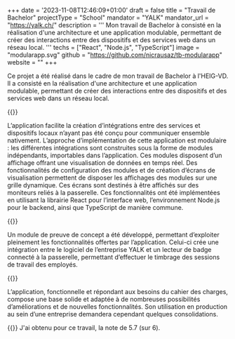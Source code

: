 +++
date = '2023-11-08T12:46:09+01:00'
draft = false
title = "Travail de Bachelor"
projectType = "School"
mandator = "YALK"
mandator_url = "https://yalk.ch/"
description = '''
Mon travail de Bachelor à consisté en la réalisation d'une architecture et une application modulable, permettant de créer des interactions entre des dispositifs et des services web dans un réseau local.
'''
techs = ["React", "Node.js", "TypeScript"]
image = "modularapp.svg"
github = "https://github.com/nicrausaz/tb-modularapp"
website = ""
+++

Ce projet a été réalisé dans le cadre de mon travail de Bachelor à l'HEIG-VD. Il a consisté en la réalisation d'une architecture et une application modulable, permettant de créer des interactions entre des dispositifs et des services web dans un réseau local.

{{<lnbreak>}}

L’application facilite la création d’intégrations entre des services et dispositifs locaux n’ayant pas été conçu pour communiquer ensemble nativement. L’approche d’implémentation de cette application est modulaire : les différentes intégrations sont construites sous la forme de modules indépendants, importables dans l’application. Ces modules disposent d’un affichage offrant une visualisation de données en temps réel. Des fonctionnalités de configuration des modules et de création d’écrans de visualisation permettent de disposer les affichages des modules sur une grille dynamique. Ces écrans sont destinés à être affichés sur des moniteurs reliés à la passerelle. Ces fonctionnalités ont été implémentées en utilisant la librairie React pour l’interface web, l’environnement Node.js pour le backend, ainsi que TypeScript de manière commune.

{{<lnbreak>}}

Un module de preuve de concept a été développé, permettant d’exploiter pleinement les fonctionnalités offertes par l’application. Celui-ci crée une intégration entre le logiciel de l’entreprise YALK et un lecteur de badge connecté à la passerelle, permettant d’effectuer le timbrage des sessions de travail des employés.

{{<lnbreak>}}

L’application, fonctionnelle et répondant aux besoins du cahier des charges, compose une base solide et adaptée à de nombreuses possibilités d’améliorations et de nouvelles fonctionnalités. Son utilisation en production au sein d’une entreprise demandera cependant quelques consolidations.

{{<lnbreak>}}
J'ai obtenu pour ce travail, la note de 5.7 (sur 6).